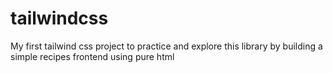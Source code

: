 # tailwindcss
My first tailwind css project to practice and explore this library by building a simple recipes frontend using pure html

